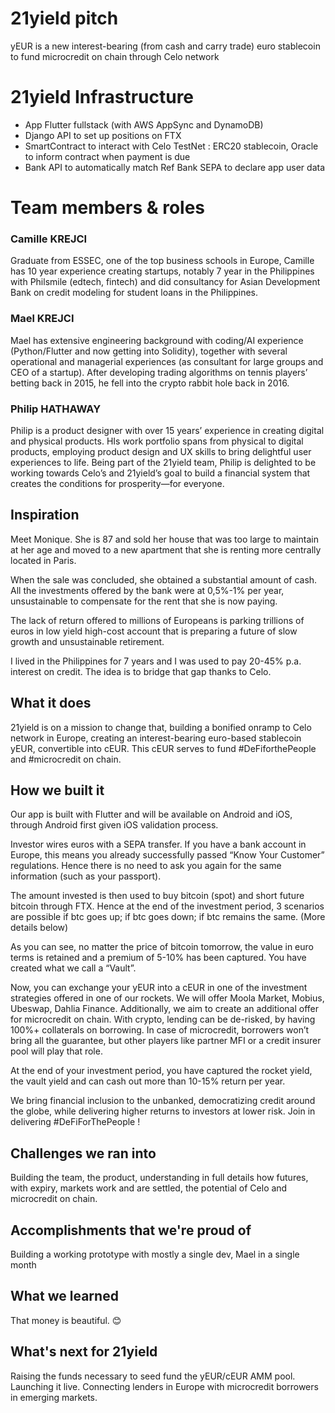 # 21yield pitch

yEUR is a new interest-bearing (from cash and carry trade) euro stablecoin to fund microcredit on chain through Celo network

# 21yield Infrastructure

- App Flutter fullstack (with AWS AppSync and DynamoDB)
- Django API to set up positions on FTX
- SmartContract to interact with Celo TestNet : ERC20 stablecoin, Oracle to inform contract when payment is due
- Bank API to automatically match Ref Bank SEPA to declare app user data

# Team members & roles

### Camille KREJCI
Graduate from ESSEC, one of the top business schools in Europe, Camille has 10 year experience creating startups, notably 7 year in the Philippines with Philsmile (edtech, fintech) and did consultancy for Asian Development Bank on credit modeling for student loans in the Philippines.

### Mael KREJCI
Mael has extensive engineering background with coding/AI experience (Python/Flutter and now getting into Solidity), together with several operational and managerial experiences (as consultant for large groups and CEO of a startup). After developing trading algorithms on tennis players’ betting back in 2015, he fell into the crypto rabbit hole back in 2016.

### Philip HATHAWAY
Philip is a product designer with over 15 years’ experience in creating digital and physical products. HIs work portfolio spans from physical to digital products, employing product design and UX skills to bring delightful user experiences to life. Being part of the 21yield team, Philip is delighted to be working towards Celo’s and 21yield’s goal to build a financial system that creates the conditions for prosperity—for everyone.


## Inspiration
Meet Monique. She is 87 and sold her house that was too large to maintain at her age and moved to a new apartment that she is renting more centrally located in Paris. 

When the sale was concluded, she obtained a substantial amount of cash. All the investments offered by the bank were at 0,5%-1% per year, unsustainable to compensate for the rent that she is now paying. 

The lack of return offered to millions of Europeans is parking trillions of euros in low yield high-cost account that is preparing a future of slow growth and unsustainable retirement. 

I lived in the Philippines for 7 years and I was used to pay 20-45% p.a. interest on credit. The idea is to bridge that gap thanks to Celo. 

## What it does
21yield is on a mission to change that, building a bonified onramp to Celo network in Europe, creating an interest-bearing euro-based stablecoin yEUR, convertible into cEUR. This cEUR serves to fund #DeFiforthePeople and #microcredit on chain.

## How we built it
Our app is built with Flutter and will be available on Android and iOS, through Android first given iOS validation process. 

Investor wires euros with a SEPA transfer. If you have a bank account in Europe, this means you already successfully passed “Know Your Customer” regulations. Hence there is no need to ask you again for the same information (such as your passport).

The amount invested is then used to buy bitcoin (spot) and short future bitcoin through FTX. Hence at the end of the investment period, 3 scenarios are possible if btc goes up; if btc goes down; if btc remains the same. (More details below)

As you can see, no matter the price of bitcoin tomorrow, the value in euro terms is retained and a premium of 5-10% has been captured. You have created what we call a “Vault”.

Now, you can exchange your yEUR into a cEUR in one of the investment strategies offered in one of our rockets. We will offer Moola Market, Mobius, Ubeswap, Dahlia Finance. Additionally, we aim to create an additional offer for microcredit on chain. With crypto, lending can be de-risked, by having 100%+ collaterals on borrowing. In case of microcredit, borrowers won’t bring all the guarantee, but other players like partner MFI or a credit insurer pool will play that role.

At the end of your investment period, you have captured the rocket yield, the vault yield and can cash out more than  10-15% return per year.

We bring financial inclusion to the unbanked, democratizing credit around the globe, while delivering higher returns to investors at lower risk. Join in delivering #DeFiForThePeople !

## Challenges we ran into
Building the team, the product, understanding in full details how futures, with expiry, markets work and are settled, the potential of Celo and microcredit on chain. 

## Accomplishments that we're proud of
Building a working prototype with mostly a single dev, Mael in a single month

## What we learned
That money is beautiful. 😊

## What's next for 21yield
Raising the funds necessary to seed fund the yEUR/cEUR AMM pool. Launching it live. Connecting lenders in Europe with microcredit borrowers in emerging markets.

